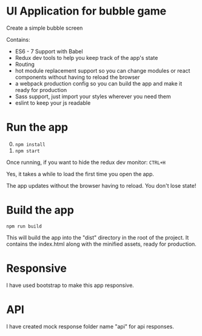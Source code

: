 # UI Application for bubble game

Create a simple bubble screen

Contains: 

* ES6 - 7 Support with Babel
* Redux dev tools to help you keep track of the app's state
* Routing
* hot module replacement support so you can change modules or react components without having to reload the browser
* a webpack production config so you can build the app and make it ready for production
* Sass support, just import your styles wherever you need them
* eslint to keep your js readable


# Run the app

0. ```npm install```
0. ```npm start```

Once running, if you want to hide the redux dev monitor: ```CTRL+H```

Yes, it takes a while to load the first time you open the app.

The app updates without the browser having to reload. You don't lose state!

# Build the app
```npm run build```

This will build the app into the "dist" directory in the root of the project. It contains the index.html along with the minified assets, ready for production.

# Responsive

I have used bootstrap to make this app responsive.

# API
I have created mock response folder name "api" for api responses.